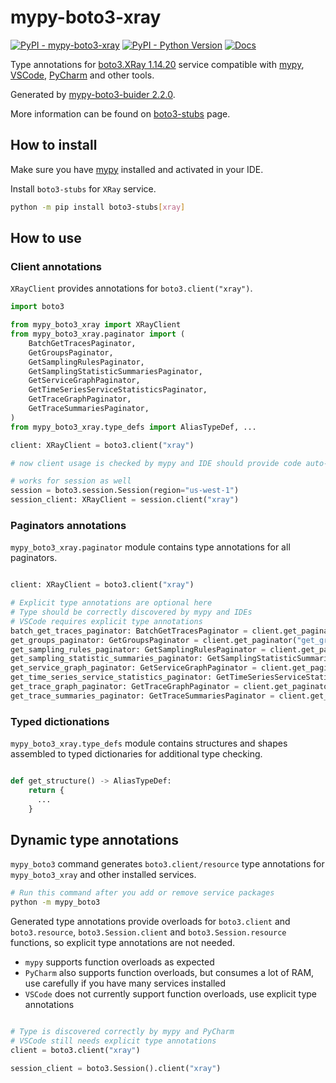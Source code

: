 # mypy-boto3-xray

[![PyPI - mypy-boto3-xray](https://img.shields.io/pypi/v/mypy-boto3-xray.svg?color=blue)](https://pypi.org/project/mypy-boto3-xray)
[![PyPI - Python Version](https://img.shields.io/pypi/pyversions/mypy-boto3-xray.svg?color=blue)](https://pypi.org/project/mypy-boto3-xray)
[![Docs](https://img.shields.io/readthedocs/mypy-boto3-builder.svg?color=blue)](https://mypy-boto3-builder.readthedocs.io/)

Type annotations for
[boto3.XRay 1.14.20](https://boto3.amazonaws.com/v1/documentation/api/1.14.20/reference/services/xray.html#XRay) service
compatible with [mypy](https://github.com/python/mypy), [VSCode](https://code.visualstudio.com/),
[PyCharm](https://www.jetbrains.com/pycharm/) and other tools.

Generated by [mypy-boto3-buider 2.2.0](https://github.com/vemel/mypy_boto3_builder).

More information can be found on [boto3-stubs](https://pypi.org/project/boto3-stubs/) page.

## How to install

Make sure you have [mypy](https://github.com/python/mypy) installed and activated in your IDE.

Install `boto3-stubs` for `XRay` service.

```bash
python -m pip install boto3-stubs[xray]
```

## How to use

### Client annotations

`XRayClient` provides annotations for `boto3.client("xray")`.

```python
import boto3

from mypy_boto3_xray import XRayClient
from mypy_boto3_xray.paginator import (
    BatchGetTracesPaginator,
    GetGroupsPaginator,
    GetSamplingRulesPaginator,
    GetSamplingStatisticSummariesPaginator,
    GetServiceGraphPaginator,
    GetTimeSeriesServiceStatisticsPaginator,
    GetTraceGraphPaginator,
    GetTraceSummariesPaginator,
)
from mypy_boto3_xray.type_defs import AliasTypeDef, ...

client: XRayClient = boto3.client("xray")

# now client usage is checked by mypy and IDE should provide code auto-complete

# works for session as well
session = boto3.session.Session(region="us-west-1")
session_client: XRayClient = session.client("xray")
```

### Paginators annotations

`mypy_boto3_xray.paginator` module contains type annotations for all paginators.

```python

client: XRayClient = boto3.client("xray")

# Explicit type annotations are optional here
# Type should be correctly discovered by mypy and IDEs
# VSCode requires explicit type annotations
batch_get_traces_paginator: BatchGetTracesPaginator = client.get_paginator("batch_get_traces")
get_groups_paginator: GetGroupsPaginator = client.get_paginator("get_groups")
get_sampling_rules_paginator: GetSamplingRulesPaginator = client.get_paginator("get_sampling_rules")
get_sampling_statistic_summaries_paginator: GetSamplingStatisticSummariesPaginator = client.get_paginator("get_sampling_statistic_summaries")
get_service_graph_paginator: GetServiceGraphPaginator = client.get_paginator("get_service_graph")
get_time_series_service_statistics_paginator: GetTimeSeriesServiceStatisticsPaginator = client.get_paginator("get_time_series_service_statistics")
get_trace_graph_paginator: GetTraceGraphPaginator = client.get_paginator("get_trace_graph")
get_trace_summaries_paginator: GetTraceSummariesPaginator = client.get_paginator("get_trace_summaries")
```







### Typed dictionations

`mypy_boto3_xray.type_defs` module contains structures and shapes assembled
to typed dictionaries for additional type checking.

```python

def get_structure() -> AliasTypeDef:
    return {
      ...
    }
```


## Dynamic type annotations

`mypy_boto3` command generates `boto3.client/resource` type annotations for
`mypy_boto3_xray` and other installed services.

```bash
# Run this command after you add or remove service packages
python -m mypy_boto3
```

Generated type annotations provide overloads for `boto3.client` and `boto3.resource`,
`boto3.Session.client` and `boto3.Session.resource` functions,
so explicit type annotations are not needed.

- `mypy` supports function overloads as expected
- `PyCharm` also supports function overloads, but consumes a lot of RAM, use carefully if you have many services installed
- `VSCode` does not currently support function overloads, use explicit type annotations

```python

# Type is discovered correctly by mypy and PyCharm
# VSCode still needs explicit type annotations
client = boto3.client("xray")

session_client = boto3.Session().client("xray")
```
